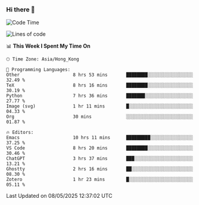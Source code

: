 ### Hi there 👋

<!--
**nicehiro/nicehiro** is a ✨ _special_ ✨ repository because its `README.md` (this file) appears on your GitHub profile.

Here are some ideas to get you started:

- 🔭 I’m currently working on ...
- 🌱 I’m currently learning ...
- 👯 I’m looking to collaborate on ...
- 🤔 I’m looking for help with ...
- 💬 Ask me about ...
- 📫 How to reach me: ...
- 😄 Pronouns: ...
- ⚡ Fun fact: ...
-->

<!--START_SECTION:waka-->
![Code Time](http://img.shields.io/badge/Code%20Time-634%20hrs%2054%20mins-blue)

![Lines of code](https://img.shields.io/badge/From%20Hello%20World%20I%27ve%20Written-1.7%20million%20lines%20of%20code-blue)

📊 **This Week I Spent My Time On** 

```text
🕑︎ Time Zone: Asia/Hong_Kong

💬 Programming Languages: 
Other                    8 hrs 53 mins       ████████░░░░░░░░░░░░░░░░░   32.49 % 
TeX                      8 hrs 16 mins       ████████░░░░░░░░░░░░░░░░░   30.19 % 
Python                   7 hrs 36 mins       ███████░░░░░░░░░░░░░░░░░░   27.77 % 
Image (svg)              1 hr 11 mins        █░░░░░░░░░░░░░░░░░░░░░░░░   04.33 % 
Org                      30 mins             ░░░░░░░░░░░░░░░░░░░░░░░░░   01.87 % 

🔥 Editors: 
Emacs                    10 hrs 11 mins      █████████░░░░░░░░░░░░░░░░   37.25 % 
VS Code                  8 hrs 20 mins       ████████░░░░░░░░░░░░░░░░░   30.46 % 
ChatGPT                  3 hrs 37 mins       ███░░░░░░░░░░░░░░░░░░░░░░   13.21 % 
Ghostty                  2 hrs 16 mins       ██░░░░░░░░░░░░░░░░░░░░░░░   08.30 % 
Zotero                   1 hr 23 mins        █░░░░░░░░░░░░░░░░░░░░░░░░   05.11 % 
```


 Last Updated on 08/05/2025 12:37:02 UTC
<!--END_SECTION:waka-->
